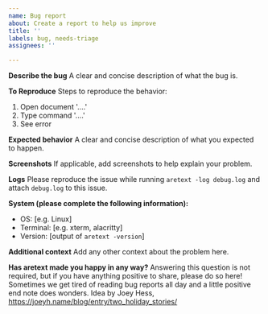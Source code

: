 ```yaml
---
name: Bug report
about: Create a report to help us improve
title: ''
labels: bug, needs-triage
assignees: ''

---
```


**Describe the bug**
A clear and concise description of what the bug is.

**To Reproduce**
Steps to reproduce the behavior:
1. Open document '....'
2. Type command '....'
3. See error

**Expected behavior**
A clear and concise description of what you expected to happen.

**Screenshots**
If applicable, add screenshots to help explain your problem.

**Logs**
Please reproduce the issue while running `aretext -log debug.log` and attach `debug.log` to this issue.

**System (please complete the following information):**
 - OS: [e.g. Linux]
 - Terminal: [e.g. xterm, alacritty]
 - Version: [output of `aretext -version`]

**Additional context**
Add any other context about the problem here.

**Has aretext made you happy in any way?**
Answering this question is not required, but if you have anything positive to share, please do so here!
Sometimes we get tired of reading bug reports all day and a little positive end note does wonders.
Idea by Joey Hess, https://joeyh.name/blog/entry/two_holiday_stories/
